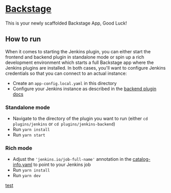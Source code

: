 # [Backstage](https://backstage.io)

This is your newly scaffolded Backstage App, Good Luck!

## How to run

When it comes to starting the Jenkins plugin, you can either start the frontend and backend plugin in standalone mode or
spin up a rich development environment which starts a full Backstage app where the Jenkins plugins are installed. In
both cases, you'll want to configure Jenkins credentials so that you can connect to an actual instance:

- Create an `app-config.local.yaml` in this directory
- Configure your Jenkins instance as described in
  the [backend plugin docs](./plugins/jenkins-backend/README.md#DefaultJenkinsInfoProvider)

### Standalone mode

- Navigate to the directory of the plugin you want to run (either `cd plugins/jenkins` or `cd plugins/jenkins-backend`)
- Run `yarn install`
- Run `yarn start`

### Rich mode

- Adjust the `'jenkins.io/job-full-name'` annotation in the [catalog-info.yaml](./examples/entities.yaml#16) to point to your
  Jenkins job
- Run `yarn install`
- Run `yarn dev`

[test](../../../examples/entities.yaml)
